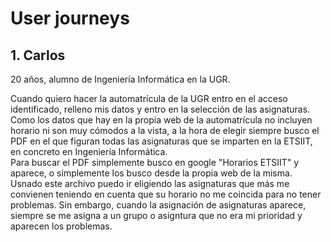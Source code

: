 # User journeys
## 1. Carlos
20 años, alumno de Ingeniería Informática en la UGR. 

Cuando quiero hacer la automatrícula de la UGR entro en el acceso identificado, relleno mis datos y entro en la selección de las asignaturas. Como los datos que hay en la propia web de la automatrícula no incluyen horario ni son muy cómodos a la vista, a la hora de elegir siempre busco el PDF en el que figuran todas las asignaturas que se imparten en la ETSIIT, en concreto en Ingeniería Informática.  
Para buscar el PDF simplemente busco en google "Horarios ETSIIT" y aparece, o simplemente los busco desde la propia web de la misma. Usnado este archivo puedo ir eligiendo las asignaturas que más me convienen teniendo en cuenta que su horario no me coincida para no tener problemas. Sin embargo, cuando la asignación de asignaturas aparece, siempre se me asigna a un grupo o asigntura que no era mi prioridad y aparecen los problemas.